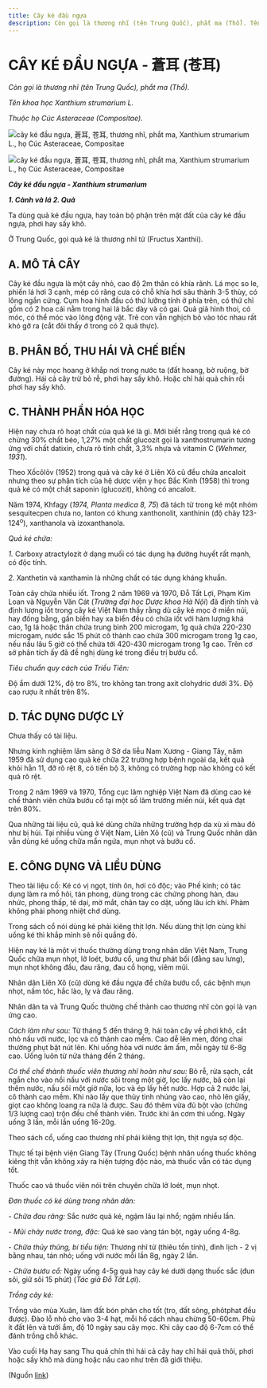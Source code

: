 ```yaml
---
title: Cây ké đầu ngựa
description: Còn gọi là thương nhĩ (tên Trung Quốc), phắt ma (Thổ). Tên khoa học Xanthium strumarium L.. Thuộc họ Cúc Asteraceae (Compositae). Ta dùng quả ké đầu ngựa, hay toàn bộ phận trên mặt đất của cây ké đầu ngựa, phơi hay sấy khô. Ở Trung Quốc, gọi quả ké là thương nhĩ tử (Fructus Xanthii).
---
```

# CÂY KÉ ĐẦU NGỰA - 蒼耳 (苍耳)

*Còn gọi là thương nhĩ (tên Trung Quốc), phắt ma (Thổ).*

*Tên khoa học Xanthium strumarium L.*

*Thuộc họ Cúc Asteraceae (Compositae).*

![cây ké đầu ngựa, 蒼耳, 苍耳, thương nhĩ, phắt ma, Xanthium strumarium L., họ Cúc Asteraceae, Compositae](/imgs/do-tat-loi/ctvvtvn/cay-ke-dau-ngua.jpg)

![cây ké đầu ngựa, 蒼耳, 苍耳, thương nhĩ, phắt ma, Xanthium strumarium L., họ Cúc Asteraceae, Compositae](/imgs/do-tat-loi/ctvvtvn/cay-ke-dau-ngua-2.jpg)

***Cây ké đầu ngựa - Xanthium strumarium***

***1\. Cành và lá 2. Quả***

Ta dùng quả ké đầu ngựa, hay toàn bộ phận trên mặt đất của cây ké đầu ngựa, phơi hay sấy khô.

Ở Trung Quốc, gọi quả ké là thương nhĩ tử (Fructus Xanthii).

## A. MÔ TẢ CÂY

Cây ké đầu ngựa là một cây nhỏ, cao độ 2m thân có khía rãnh. Lá mọc so le, phiến lá hơi 3 cạnh, mép có răng cưa có chỗ khía hơi sâu thành 3-5 thùy, có lông ngắn cứng. Cụm hoa hình đầu có thứ lưỡng tính ở phía trên, có thứ chỉ gồm có 2 hoa cái nằm trong hai lá bắc dày và có gai. Quả giả hình thoi, có móc, có thể móc vào lông động vật. Trẻ con vẫn nghịch bỏ vào tóc nhau rất khó gỡ ra (cắt đôi thấy ở trong có 2 quả thực).

## B. PHÂN BỐ, THU HÁI VÀ CHẾ BIẾN

Cây ké này mọc hoang ở khắp nơi trong nước ta (đất hoang, bờ ruộng, bờ đường). Hái cả cây trừ bỏ rễ, phơi hay sấy khô. Hoặc chỉ hái quả chín rồi phơi hay sấy khô.

## C. THÀNH PHẦN HÓA HỌC

Hiện nay chưa rõ hoạt chất của quả ké là gì. Mới biết rằng trong quả ké có chừng 30% chất béo, 1,27% một chất glucozit gọi là xanthostrumarin tương ứng với chất datixin, chưa rõ tính chất, 3,3% nhựa và vitamin C (*Wehmer, 1931*).

Theo Xốcôlôv (1952) trong quả và cây ké ở Liên Xô cũ đều chứa ancaloit nhưng theo sự phân tích của hệ dược viện y học Bắc Kinh (1958) thì trong quả ké có một chất saponin (glucozit), không có ancaloit.

Năm 1974, Khfagy (*1974, Planta medica 8, 75*) đã tách từ trong ké một nhóm sesquitecpen chưa no, lanton có khung xanthonolit, xanthinin (độ chảy 123-124<sup>o</sup>), xanthanola và izoxanthanola.

*Quả ké chứa:*

*1.* Carboxy atractylozit ở dạng muối có tác dụng hạ đường huyết rất mạnh, có độc tính.

*2.* Xanthetin và xanthamin là những chất có tác dụng kháng khuẩn.

Toàn cây chứa nhiều iốt. Trong 2 năm 1969 và 1970, Đỗ Tất Lợi, Phạm Kim Loan và Nguyễn Văn Cát (*Trường đại học Dược khoa Hà Nội*) đã định tính và định lượng iốt trong cây ké Việt Nam thấy rằng dù cây ké mọc ở miền núi, hay đồng bằng, gần biển hay xa biển đều có chứa iốt với hàm lượng khá cao, 1g lá hoặc thân chứa trung bình 200 microgam, 1g quả chứa 220-230 microgam, nước sắc 15 phút cô thành cao chứa 300 microgam trong 1g cao, nếu nấu lâu 5 giờ có thể chứa tới 420-430 microgam trong 1g cao. Trên cơ sở phân tích ấy đã đề nghị dùng ké trong điều trị bướu cổ.

*Tiêu chuẩn quy cách của Triều Tiên:*

Độ ẩm dưới 12%, độ tro 8%, tro không tan trong axit clohydric dưới 3%. Độ cao rượu ít nhất trên 8%.

## D. TÁC DỤNG DƯỢC LÝ

Chưa thấy có tài liệu.

Nhưng kinh nghiệm lâm sàng ở Sở da liễu Nam Xương - Giang Tây, năm 1959 đã sử dụng cao quả ké chữa 22 trường hợp bệnh ngoài da, kết quả khỏi hẳn 11, đỡ rõ rệt 8, có tiến bộ 3, không có trường hợp nào không có kết quả rõ rệt.

Trong 2 năm 1969 và 1970, Tổng cục lâm nghiệp Việt Nam đã dùng cao ké chế thành viên chữa bướu cổ tại một số lâm trường miền núi, kết quả đạt trên 80%.

Qua những tài liệu cũ, quả ké dùng chữa những trường hợp da xù xì màu đỏ như bị hủi. Tại nhiều vùng ở Việt Nam, Liên Xô (cũ) và Trung Quốc nhân dân vẫn dùng ké uống chữa mẩn ngứa, mụn nhọt và bướu cổ.

## E. CÔNG DỤNG VÀ LIỀU DÙNG

Theo tài liệu cổ: Ké có vị ngọt, tính ôn, hơi có độc; vào Phế kinh; có tác dụng làm ra mồ hôi, tán phong, dùng trong các chứng phong hàn, đau nhức, phong thấp, tê dại, mờ mắt, chân tay co dật, uống lâu ích khí. Phàm không phải phong nhiệt chớ dùng.

Trong sách cổ nói dùng ké phải kiêng thịt lợn. Nếu dùng thịt lợn cùng khi uống ké thì khắp mình sẽ nổi quầng đỏ.

Hiện nay ké là một vị thuốc thường dùng trong nhân dân Việt Nam, Trung Quốc chữa mụn nhọt, lở loét, bướu cổ, ung thư phát bối (đằng sau lưng), mụn nhọt không đầu, đau răng, đau cổ họng, viêm mũi.

Nhân dân Liên Xô (cũ) dùng ké đầu ngựa để chữa bướu cổ, các bệnh mụn nhọt, nấm tóc, hắc lào, lỵ và đau răng.

Nhân dân ta và Trung Quốc thường chế thành cao thương nhĩ còn gọi là vạn ứng cao.

*Cách làm như sau:* Từ tháng 5 đến tháng 9, hái toàn cây về phơi khô, cắt nhỏ nấu với nước, lọc và cô thành cao mềm. Cao dễ lên men, đóng chai thường phụt bật nút lên. Khi uống hòa với nước âm ấm, mỗi ngày từ 6-8g cao. Uống luôn từ nửa tháng đến 2 tháng.

*Có thể chế thành thuốc viên thương nhĩ hoàn như sau:* Bỏ rễ, rửa sạch, cắt ngắn cho vào nồi nấu với nước sôi trong một giờ, lọc lấy nước, bã còn lại thêm nước, nấu sôi một giờ nữa, lọc và ép lấy hết nước. Hợp cả 2 nước lại, cô thành cao mềm. Khi nào lấy que thủy tinh nhúng vào cao, nhỏ lên giấy, giọt cao không loang ra nữa là được. Sau đó thêm vừa đủ bột vào (chừng 1/3 lượng cao) trộn đều chế thành viên. Trước khi ăn cơm thì uống. Ngày uống 3 lần, mỗi lần uống 16-20g.

Theo sách cổ, uống cao thương nhĩ phải kiêng thịt lợn, thịt ngựa sợ độc.

Thực tế tại bệnh viện Giang Tây (Trung Quốc) bệnh nhân uống thuốc không kiêng thịt vẫn không xảy ra hiện tượng độc nào, mà thuốc vẫn có tác dụng tốt.

Thuốc cao và thuốc viên nói trên chuyên chữa lở loét, mụn nhọt.

*Đơn thuốc có ké dùng trong nhân dân:*

*- Chữa đau răng:* Sắc nước quả ké, ngậm lâu lại nhổ; ngậm nhiều lần.

*- Mũi chảy nước trong, đặc:* Quả ké sao vàng tán bột, ngày uống 4-8g.

*- Chữa thủy thũng, bí tiểu tiện:* Thương nhĩ tử (thiêu tồn tính), đình lịch - 2 vị bằng nhau, tán nhỏ; uống với nước mỗi lần 8g, ngày 2 lần.

*- Chữa bướu cổ:* Ngày uống 4-5g quả hay cây ké dưới dạng thuốc sắc (đun sôi, giữ sôi 15 phút) (*Tác giả Đỗ Tất Lợi*).

*Trồng cây ké:*

Trồng vào mùa Xuân, làm đất bón phân cho tốt (tro, đất sông, phôtphat đều được). Đào lỗ nhỏ cho vào 3-4 hạt, mỗi hố cách nhau chừng 50-60cm. Phủ ít đất lên và tưới ẩm, độ 10 ngày sau cây mọc. Khi cây cao độ 6-7cm có thể đánh trồng chỗ khác.

Vào cuối Hạ hay sang Thu quả chín thì hái cả cây hay chỉ hái quả thôi, phơi hoặc sấy khô mà dùng hoặc nấu cao như trên đã giới thiệu.

(Nguồn <a href="http://www.thuocvuonnha.com/nhung-cay-thuoc-va-vi-thuoc-viet-nam/ket-qua-tra-cuu/cay-ke-dau-ngua" target="_blank">link</a>)

